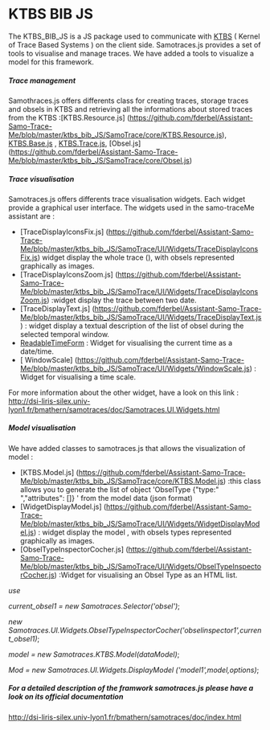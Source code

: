 KTBS BIB JS
========

The KTBS_BIB_JS is a JS package used to communicate with [KTBS](https://kernel-for-trace-based-systems.readthedocs.org/en/latest/) ( Kernel of Trace Based Systems ) on the client side. Samotraces.js provides a set of tools to visualise and manage traces.
We have added a tools to visualize a model for this framework.

##### Trace management

Samothraces.js offers differents class for creating traces, storage traces and obsels in KTBS and retrieving all the informations about stored traces from the KTBS :[KTBS.Resource.js] (https://github.com/fderbel/Assistant-Samo-Trace-Me/blob/master/ktbs_bib_JS/SamoTrace/core/KTBS.Resource.js),  [KTBS.Base.js](https://github.com/fderbel/Assistant-Samo-Trace-Me/blob/master/ktbs_bib_JS/SamoTrace/core/KTBS.Base.js) , [KTBS.Trace.js](https://github.com/fderbel/Assistant-Samo-Trace-Me/blob/master/ktbs_bib_JS/SamoTrace/core/KTBS.Trace.js), [Obsel.js] (https://github.com/fderbel/Assistant-Samo-Trace-Me/blob/master/ktbs_bib_JS/SamoTrace/core/Obsel.js)

##### Trace visualisation

Samotraces.js offers differents trace visualisation widgets. Each widget provide a graphical user interface.
The widgets used in the samo-traceMe assistant are : 
  - [TraceDisplayIconsFix.js] (https://github.com/fderbel/Assistant-Samo-Trace-Me/blob/master/ktbs_bib_JS/SamoTrace/UI/Widgets/TraceDisplayIconsFix.js) widget display the whole trace (), with obsels represented graphically as images.
  - [TraceDisplayIconsZoom.js] (https://github.com/fderbel/Assistant-Samo-Trace-Me/blob/master/ktbs_bib_JS/SamoTrace/UI/Widgets/TraceDisplayIconsZoom.js) :widget display the trace between two date.
  - [TraceDisplayText.js] (https://github.com/fderbel/Assistant-Samo-Trace-Me/blob/master/ktbs_bib_JS/SamoTrace/UI/Widgets/TraceDisplayText.js) : widget display a textual description of the list of obsel during the selected temporal window.
  - [ReadableTimeForm](https://github.com/fderbel/Assistant-Samo-Trace-Me/blob/master/ktbs_bib_JS/SamoTrace/UI/Widgets/IntervalTimeForm.js) : Widget for visualising the current time as a date/time.
  - [ WindowScale] (https://github.com/fderbel/Assistant-Samo-Trace-Me/blob/master/ktbs_bib_JS/SamoTrace/UI/Widgets/WindowScale.js) : Widget for visualising a time scale.
  
For more information about the other widget, have a look on this link : http://dsi-liris-silex.univ-lyon1.fr/bmathern/samotraces/doc/Samotraces.UI.Widgets.html



##### Model visualisation

We have added  classes to samotraces.js that allows the visualization of model :
  - [KTBS.Model.js] (https://github.com/fderbel/Assistant-Samo-Trace-Me/blob/master/ktbs_bib_JS/SamoTrace/core/KTBS.Model.js) :this class allows you to generate the list of object 'ObselType {"type:" ","attributes": []} ' from the model data (json format)
  - [WidgetDisplayModel.js] (https://github.com/fderbel/Assistant-Samo-Trace-Me/blob/master/ktbs_bib_JS/SamoTrace/UI/Widgets/WidgetDisplayModel.js) : widget display the model , with obsels types represented graphically as images.
  - [ObselTypeInspectorCocher.js] (https://github.com/fderbel/Assistant-Samo-Trace-Me/blob/master/ktbs_bib_JS/SamoTrace/UI/Widgets/ObselTypeInspectorCocher.js) :Widget for visualising an Obsel Type as an HTML list.
  
  
*use*

  *current_obsel1	= new Samotraces.Selector('obsel')*;
  
  *new Samotraces.UI.Widgets.ObselTypeInspectorCocher('obselinspector1',current_obsel1)*;
  
  *model = new Samotraces.KTBS.Model(dataModel)*;
  
  *Mod = new Samotraces.UI.Widgets.DisplayModel ('model1',model,options)*;
  
  
  
  



##### For a detailed description of the framwork samotraces.js please have a look on its official documentation
 
 http://dsi-liris-silex.univ-lyon1.fr/bmathern/samotraces/doc/index.html
  
